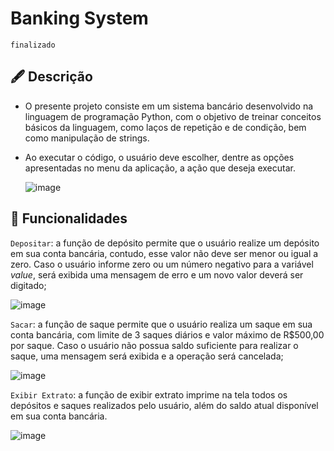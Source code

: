 # Banking System

`finalizado`

## 🖋️ Descrição
- O presente projeto consiste em um sistema bancário desenvolvido na linguagem de programação Python, com o objetivo de treinar conceitos básicos da linguagem, como laços de repetição e de condição, bem como manipulação de strings.
- Ao executar o código, o usuário deve escolher, dentre as opções apresentadas no menu da aplicação, a ação que deseja executar.
  
  ![image](https://github.com/Maria-Faria/Banking_System/assets/114308727/efa5b041-5fbe-42a8-978e-99a18c836fb7)

## 🔨 Funcionalidades
`Depositar`: a função de depósito permite que o usuário realize um depósito em sua conta bancária, contudo, esse valor não deve ser menor ou igual a zero. Caso o usuário informe zero ou um número negativo para a variável _value_, será exibida uma mensagem de erro e um novo valor deverá ser digitado;

  ![image](https://github.com/Maria-Faria/Banking_System/assets/114308727/c12d159e-0717-4c5a-925c-5ba5ecc05461)

`Sacar`: a função de saque permite que o usuário realiza um saque em sua conta bancária, com limite de 3 saques diários e valor máximo de R$500,00 por saque. Caso o usuário não possua saldo suficiente para realizar o saque, uma mensagem será exibida e a operação será cancelada;

  ![image](https://github.com/Maria-Faria/Banking_System/assets/114308727/53571834-45b5-4396-b8cf-727795495aa4)

`Exibir Extrato`: a função de exibir extrato imprime na tela todos os depósitos e saques realizados pelo usuário, além do saldo atual disponível em sua conta bancária.

  ![image](https://github.com/Maria-Faria/Banking_System/assets/114308727/86c9c3a2-62b0-4eb5-ac71-88fcbecd0d0f)
